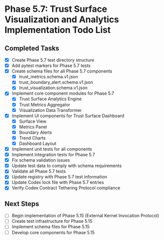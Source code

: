 # Phase 5.7: Trust Surface Visualization and Analytics Implementation Todo List

## Completed Tasks
- [x] Create Phase 5.7 test directory structure
- [x] Add pytest markers for Phase 5.7 tests
- [x] Create schema files for all Phase 5.7 components
  - [x] trust_metrics.schema.v1.json
  - [x] trust_boundary_alert.schema.v1.json
  - [x] trust_visualization.schema.v1.json
- [x] Implement core component modules for Phase 5.7
  - [x] Trust Surface Analytics Engine
  - [x] Trust Metrics Aggregator
  - [x] Visualization Data Transformer
- [x] Implement UI components for Trust Surface Dashboard
  - [x] Surface View
  - [x] Metrics Panel
  - [x] Boundary Alerts
  - [x] Trend Charts
  - [x] Dashboard Layout
- [x] Implement unit tests for all components
- [x] Implement integration tests for Phase 5.7
- [x] Fix schema validation issues
- [x] Update test data to comply with schema requirements
- [x] Validate all Phase 5.7 tests
- [x] Update registry with Phase 5.7 test information
- [x] Update Codex lock file with Phase 5.7 entries
- [x] Verify Codex Contract Tethering Protocol compliance

## Next Steps
- [ ] Begin implementation of Phase 5.15 (External Kernel Invocation Protocol)
- [ ] Create test infrastructure for Phase 5.15
- [ ] Implement schema files for Phase 5.15
- [ ] Develop core components for Phase 5.15
